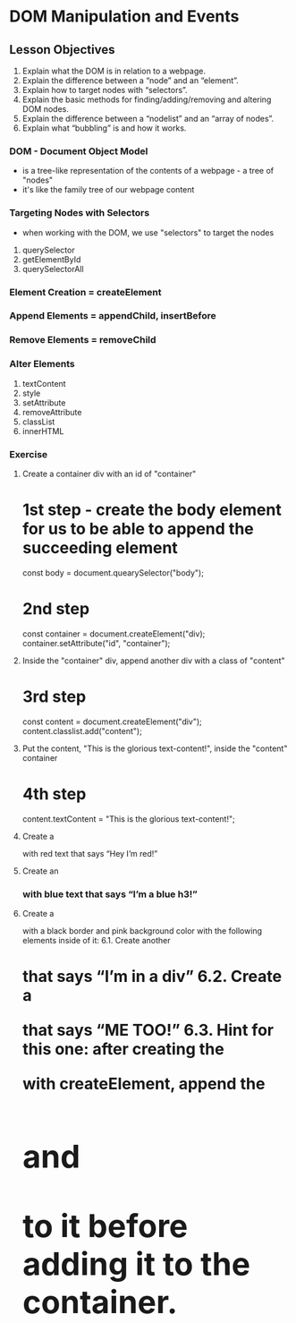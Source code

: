 # DOM Manipulation and Events

## Lesson Objectives

1. Explain what the DOM is in relation to a webpage.
2. Explain the difference between a “node” and an “element”.
3. Explain how to target nodes with “selectors”.
4. Explain the basic methods for finding/adding/removing and altering DOM nodes.
5. Explain the difference between a “nodelist” and an “array of nodes”.
6. Explain what “bubbling” is and how it works.

### DOM - Document Object Model

- is a tree-like representation of the contents of a webpage - a tree of "nodes"
- it's like the family tree of our webpage content

### Targeting Nodes with Selectors

- when working with the DOM, we use "selectors" to target the nodes

1. querySelector
2. getElementById
3. querySelectorAll

### Element Creation = createElement

### Append Elements = appendChild, insertBefore

### Remove Elements = removeChild

### Alter Elements

1. textContent
2. style
3. setAttribute
4. removeAttribute
5. classList
6. innerHTML

### Exercise

1. Create a container div with an id of "container"

   # 1st step - create the body element for us to be able to append the succeeding element

   const body = document.quearySelector("body");

   # 2nd step

   const container = document.createElement("div);
   container.setAttribute("id", "container");

2. Inside the "container" div, append another div with a class of "content"

   # 3rd step

   const content = document.createElement("div");
   content.classlist.add("content");

3. Put the content, "This is the glorious text-content!", inside the "content" container

   # 4th step

   content.textContent = "This is the glorious text-content!";

4. Create a <p> with red text that says “Hey I’m red!”
5. Create an <h3> with blue text that says “I’m a blue h3!”
6. Create a <div> with a black border and pink background color with the following elements inside of it:
   6.1. Create another <h1> that says “I’m in a div”
   6.2. Create a <p> that says “ME TOO!”
   6.3. Hint for this one: after creating the <div> with createElement, append the <h1> and <p> to it before adding it to the container.
